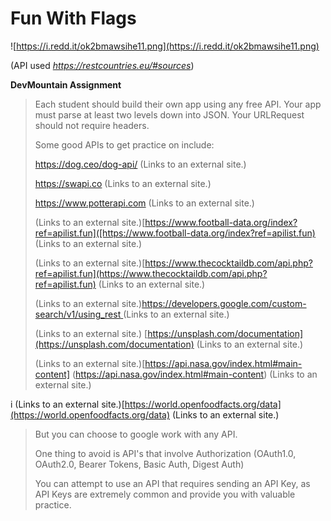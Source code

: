 #  Fun With Flags


![https://i.redd.it/ok2bmawsihe11.png](https://i.redd.it/ok2bmawsihe11.png)

(API used *https://restcountries.eu/#sources*)

**DevMountain Assignment**

> 
> Each student should build their own app using any free API. Your app must parse at least two levels down into JSON. Your URLRequest should not require headers.
> 
> Some good APIs to get practice on include:
> 
> https://dog.ceo/dog-api/ (Links to an external site.)
> 
> https://swapi.co (Links to an external site.)
> 
> https://www.potterapi.com (Links to an external site.)
> 
>  (Links to an external site.)[https://www.football-data.org/index?ref=apilist.fun]([https://www.football-data.org/index?ref=apilist.fun) (Links to an external site.)
> 
>  (Links to an external site.)[https://www.thecocktaildb.com/api.php?ref=apilist.fun](https://www.thecocktaildb.com/api.php?ref=apilist.fun) (Links to an external site.)
> 
>  (Links to an external site.)[https://developers.google.com/custom-search/v1/using_rest ](https://developers.google.com/custom-search/v1/using_rest )(Links to an external site.)
> 
>  (Links to an external site.) [https://unsplash.com/documentation](https://unsplash.com/documentation) (Links to an external site.)
> 
>  (Links to an external site.)[https://api.nasa.gov/index.html#main-content] (https://api.nasa.gov/index.html#main-content) (Links to an external site.)
> 
i (Links to an external site.)[https://world.openfoodfacts.org/data](https://world.openfoodfacts.org/data) (Links to an external site.)
> 
> But you can choose to google work with any API.
> 
> One thing to avoid is API's that involve Authorization (OAuth1.0, OAuth2.0, Bearer Tokens, Basic Auth, Digest Auth)
> 
> You can attempt to use an API that requires sending an API Key, as API Keys are extremely common and provide you with valuable practice.